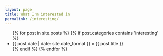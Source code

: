 ```yaml
---
layout: page
title: What I'm interested in
permalink: /interesting/
---
```


<ul class="posts">
{% for post in site.posts %}
    {% if post.categories contains 'interesting' %}
        <li><span>{{ post.date | date: site.date_format }}</span> &raquo; {{ post.title }}</li>
    {% endif %}
{% endfor %}
</ul>
